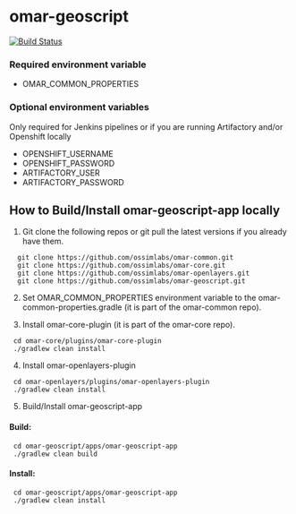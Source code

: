 # omar-geoscript

[![Build Status](https://jenkins.radiantbluecloud.com/buildStatus/icon?job=omar-geoscript-dev)]()

### Required environment variable
- OMAR_COMMON_PROPERTIES

### Optional environment variables
Only required for Jenkins pipelines or if you are running Artifactory and/or Openshift locally

- OPENSHIFT_USERNAME
- OPENSHIFT_PASSWORD
- ARTIFACTORY_USER
- ARTIFACTORY_PASSWORD

## How to Build/Install omar-geoscript-app locally

1. Git clone the following repos or git pull the latest versions if you already have them.
```
  git clone https://github.com/ossimlabs/omar-common.git
  git clone https://github.com/ossimlabs/omar-core.git
  git clone https://github.com/ossimlabs/omar-openlayers.git
  git clone https://github.com/ossimlabs/omar-geoscript.git
```

2. Set OMAR_COMMON_PROPERTIES environment variable to the omar-common-properties.gradle (it is part of the omar-common repo).

3. Install omar-core-plugin (it is part of the omar-core repo).
```
 cd omar-core/plugins/omar-core-plugin
 ./gradlew clean install
```

4. Install omar-openlayers-plugin
```
 cd omar-openlayers/plugins/omar-openlayers-plugin
 ./gradlew clean install
```

5. Build/Install omar-geoscript-app
#### Build:
```
 cd omar-geoscript/apps/omar-geoscript-app
 ./gradlew clean build
 ```
#### Install:
```
 cd omar-geoscript/apps/omar-geoscript-app
 ./gradlew clean install
```
